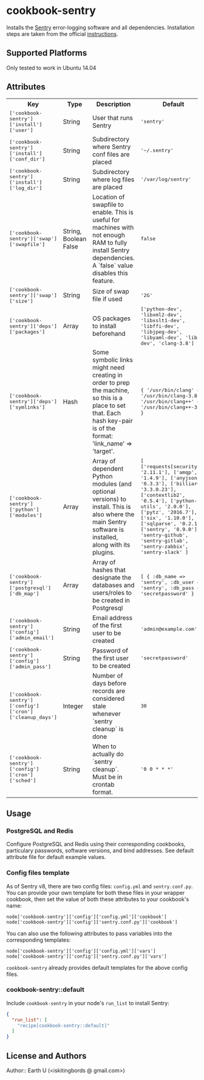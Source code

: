 # cookbook-sentry

Installs the [Sentry](https://docs.sentry.io/) error-logging software and all dependencies. Installation steps are taken from the official [instructions](https://docs.sentry.io/server/installation/python/).

## Supported Platforms

Only tested to work in Ubuntu 14.04

## Attributes

<table>
  <tr>
    <th>Key</th>
    <th>Type</th>
    <th>Description</th>
    <th>Default</th>
  </tr>
  <tr>
    <td><tt>['cookbook-sentry']['install']['user']</tt></td>
    <td>String</td>
    <td>User that runs Sentry</td>
    <td><tt>'sentry'</tt></td>
  </tr>
  <tr>
    <td><tt>['cookbook-sentry']['install']['conf_dir']</tt></td>
    <td>String</td>
    <td>Subdirectory where Sentry conf files are placed</td>
    <td><tt>'~/.sentry'</tt></td>
  </tr>
  <tr>
    <td><tt>['cookbook-sentry']['install']['log_dir']</tt></td>
    <td>String</td>
    <td>Subdirectory where log files are placed</td>
    <td><tt>'/var/log/sentry'</tt></td>
  </tr>
  <tr>
    <td><tt>['cookbook-sentry']['swap']['swapfile']</tt></td>
    <td>String, Boolean False</td>
    <td>Location of swapfile to enable. This is useful for machines with not enough RAM to fully install Sentry dependencies. A `false` value disables this feature.</td>
    <td><tt>false</tt></td>
  </tr>
  <tr>
    <td><tt>['cookbook-sentry']['swap']['size']</tt></td>
    <td>String</td>
    <td>Size of swap file if used</td>
    <td><tt>'2G'</tt></td>
  </tr>
  <tr>
    <td><tt>['cookbook-sentry']['deps']['packages']</tt></td>
    <td>Array</td>
    <td>OS packages to install beforehand</td>
    <td><tt>['python-dev', 'libxml2-dev', 'libxslt1-dev', 'libffi-dev', 'libjpeg-dev', 'libyaml-dev', 'libpq-dev', 'clang-3.8']</tt></td>
  </tr>
  <tr>
    <td><tt>['cookbook-sentry']['deps']['symlinks']</tt></td>
    <td>Hash</td>
    <td>Some symbolic links might need creating in order to prep the machine, so this is a place to set that. Each hash key-pair is of the format: 'link_name' =&gt; 'target'.</td>
    <td><tt>{ '/usr/bin/clang' =&gt; '/usr/bin/clang-3.8', '/usr/bin/clang++' =&gt; '/usr/bin/clang++-3.8' }</tt></td>
  </tr>
  <tr>
    <td><tt>['cookbook-sentry']['python']['modules']</tt></td>
    <td>Array</td>
    <td>Array of dependent Python modules (and optional versions) to install. This is also where the main Sentry software is installed, along with its plugins.</td>
    <td><tt>[ ['requests[security]', '2.11.1'], ['amqp', '1.4.9'], ['anyjson', '0.3.3'], ['billiard', '3.3.0.23'], ['contextlib2', '0.5.4'], ['python-utils', '2.0.0'], ['pytz', '2016.7'], ['six', '1.10.0'], ['sqlparse', '0.2.1'], ['sentry', '8.9.0'], 'sentry-github', 'sentry-gitlab', 'sentry-zabbix', 'sentry-slack' ]</tt></td>
  </tr>
  <tr>
    <td><tt>['cookbook-sentry']['postgresql']['db_map']</tt></td>
    <td>Array</td>
    <td>Array of hashes that designate the databases and users/roles to be created in Postgresql</td>
    <td><tt>[ { :db_name =&gt; 'sentry', :db_user =&gt; 'sentry', :db_pass =&gt; 'secretpassword' } ]</tt></td>
  </tr>
  <tr>
    <td><tt>['cookbook-sentry']['config']['admin_email']</tt></td>
    <td>String</td>
    <td>Email address of the first user to be created</td>
    <td><tt>'admin@example.com'</tt></td>
  </tr>
  <tr>
    <td><tt>['cookbook-sentry']['config']['admin_pass']</tt></td>
    <td>String</td>
    <td>Password of the first user to be created</td>
    <td><tt>'secretpassword'</tt></td>
  </tr>
  <tr>
    <td><tt>['cookbook-sentry']['config']['cron']['cleanup_days']</tt></td>
    <td>Integer</td>
    <td>Number of days before records are considered stale whenever `sentry cleanup` is done</td>
    <td><tt>30</tt></td>
  </tr>
  <tr>
    <td><tt>['cookbook-sentry']['config']['cron']['sched']</tt></td>
    <td>String</td>
    <td>When to actually do `sentry cleanup`. Must be in crontab format.</td>
    <td><tt>'0 0 * * *'</tt></td>
  </tr>
</table>

## Usage

### PostgreSQL and Redis

Configure PostgreSQL and Redis using their corresponding cookbooks, particulary passwords, software versions, and bind addresses. See default attribute file for default example values.

### Config files template

As of Sentry v8, there are two config files: `config.yml` and `sentry.conf.py`. You can provide your own template for both these files in your wrapper cookbook, then set the value of both these attributes to your cookbook's name:

```
node['cookbook-sentry']['config']['config.yml']['cookbook']
node['cookbook-sentry']['config']['sentry.conf.py']['cookbook']
```

You can also use the following attributes to pass variables into the corresponding templates:

```
node['cookbook-sentry']['config']['config.yml']['vars']
node['cookbook-sentry']['config']['sentry.conf.py']['vars']
```

`cookbook-sentry` already provides default templates for the above config files.

### cookbook-sentry::default

Include `cookbook-sentry` in your node's `run_list` to install Sentry:

```json
{
  "run_list": [
    "recipe[cookbook-sentry::default]"
  ]
}
```

## License and Authors

Author:: Earth U (<iskitingbords @ gmail.com>)
